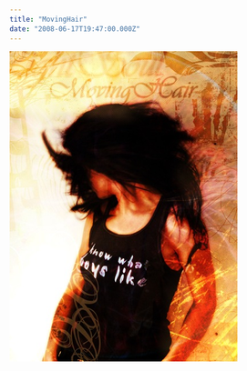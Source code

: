 ```yaml
---
title: "MovingHair"
date: "2008-06-17T19:47:00.000Z"
---
```


[![MovingHair](15ae2031-5de9-4be0-adaa-71c54de6a729.jpg)](http://lh6.ggpht.com/xgordo/SFcYczdDqpI/AAAAAAAAAQk/h-bRv1TxEaE/s1600-h/hair%20copy%5B1%5D.jpg)